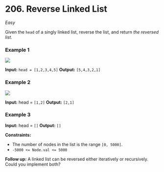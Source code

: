 # 206. Reverse Linked List

_Easy_

Given the `head` of a singly linked list, reverse the list, and return _the reversed list_.

### Example 1

![](https://assets.leetcode.com/uploads/2021/02/19/rev1ex1.jpg)

**Input:** `head = [1,2,3,4,5]`
**Output:** `[5,4,3,2,1]`

### Example 2

![](https://assets.leetcode.com/uploads/2021/02/19/rev1ex2.jpg)

**Input:** head = `[1,2]`
**Output:** `[2,1]`

### Example 3

**Input:** head = `[]`
**Output:** `[]`

**Constraints:**

-   The number of nodes in the list is the range `[0, 5000]`.
-   `-5000 <= Node.val <= 5000`

**Follow up:** A linked list can be reversed either iteratively or recursively. Could you implement both?

